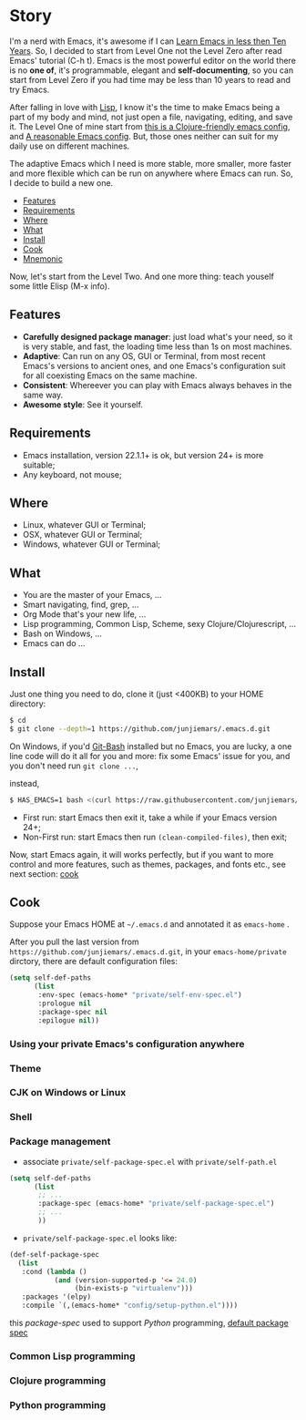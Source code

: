 Story
=======

I'm a nerd with Emacs, it's awesome if I can [Learn Emacs in less then Ten Years](http://edward.oconnor.cx/2009/07/learn-emacs-in-ten-years). So, I decided to start from Level One not the Level Zero after read Emacs' tutorial (C-h t). Emacs is the most powerful editor on the world there is no **one of**, it's programmable, elegant and **self-documenting**, so you can start from Level Zero if you had time may be less than 10 years to read and try Emacs.

After falling in love with [Lisp](https://en.wikipedia.org/wiki/Lisp_(programming_language)), I know it's the time to make Emacs being a part of my body and mind, not just open a file, navigating, editing, and save it. The Level One of mine start from [this is a Clojure-friendly emacs config](https://github.com/flyingmachine/emacs-for-clojure), and [A reasonable Emacs config](https://github.com/purcell/emacs.d). But, those ones neither can suit for my daily use on different machines.

The adaptive Emacs which I need is more stable, more smaller, more faster and more flexible which can be run on anywhere where Emacs can run. So, I decide to build a new one.


* [Features](#features)
* [Requirements](#requirements)
* [Where](#where)
* [What](#what)
* [Install](#install)
* [Cook](#cook)
* [Mnemonic](mnemonic.md)

Now, let's start from the Level Two. And one more thing: teach youself some little Elisp (M-x info).

## Features
* __Carefully designed package manager__: just load what's your need, so it is very stable, and fast, the loading time less than 1s on most machines.
* __Adaptive__: Can run on any OS, GUI or Terminal, from most recent Emacs's versions to ancient ones, and one Emacs's configuration suit for all coexisting Emacs on the same machine.
* __Consistent__: Whereever you can play with Emacs always behaves in the same way.
* __Awesome style__: See it yourself.


## Requirements
* Emacs installation, version 22.1.1+ is ok, but version 24+ is more suitable;
* Any keyboard, not mouse;


## Where
* Linux, whatever GUI or Terminal;
* OSX, whatever GUI or Terminal;
* Windows, whatever GUI or Terminal;


## What
* You are the master of your Emacs, ...
* Smart navigating, find, grep, ...
* Org Mode that's your new life, ...
* Lisp programming, Common Lisp, Scheme, sexy Clojure/Clojurescript, ...
* Bash on Windows, ...
* Emacs can do ...


## Install
Just one thing you need to do, clone it (just <400KB) to your HOME directory:
```sh
$ cd
$ git clone --depth=1 https://github.com/junjiemars/.emacs.d.git
```


On Windows, if you'd [Git-Bash](https://git-scm.com/downloads) installed but no Emacs, you are lucky, a one line code will do it all for you and more: fix some Emacs' issue for you, and you don't need run ```git clone ...```,

instead, 


```sh
$ HAS_EMACS=1 bash <(curl https://raw.githubusercontent.com/junjiemars/kit/master/win/install-win-kits.sh)
```


* First run: start Emacs then exit it, take a while if your Emacs version 24+;
* Non-First run: start Emacs then run ```(clean-compiled-files)```, then exit;

Now, start Emacs again, it will works perfectly, but if you want to more control and more features, such as themes, packages, and fonts etc., see next section: [cook](#cook)


## Cook

Suppose your Emacs HOME at ```~/.emacs.d``` and annotated it as ```emacs-home``` .


After you pull the last version from ```https://github.com/junjiemars/.emacs.d.git```, 
in your ```emacs-home/private``` dirctory, there are default configuration files:

```lisp
(setq self-def-paths
      (list
       :env-spec (emacs-home* "private/self-env-spec.el")
       :prologue nil 
       :package-spec nil
       :epilogue nil))
```

### Using your private Emacs's configuration anywhere

### Theme

### CJK on Windows or Linux

### Shell

### Package management

* associate ```private/self-package-spec.el``` with ```private/self-path.el```
```lisp
(setq self-def-paths
      (list
       ;; ...
       :package-spec (emacs-home* "private/self-package-spec.el")
       ;; ...
       ))
```

* ```private/self-package-spec.el``` looks like:
```lisp
(def-self-package-spec
  (list
   :cond (lambda ()
           (and (version-supported-p '<= 24.0)
                (bin-exists-p "virtualenv")))
   :packages '(elpy)
   :compile `(,(emacs-home* "config/setup-python.el"))))
```
this _package-spec_ used to support _Python_ programming, 
[default package spec](config/sample-self-package-spec.el)

### Common Lisp programming

### Clojure programming

### Python programming



